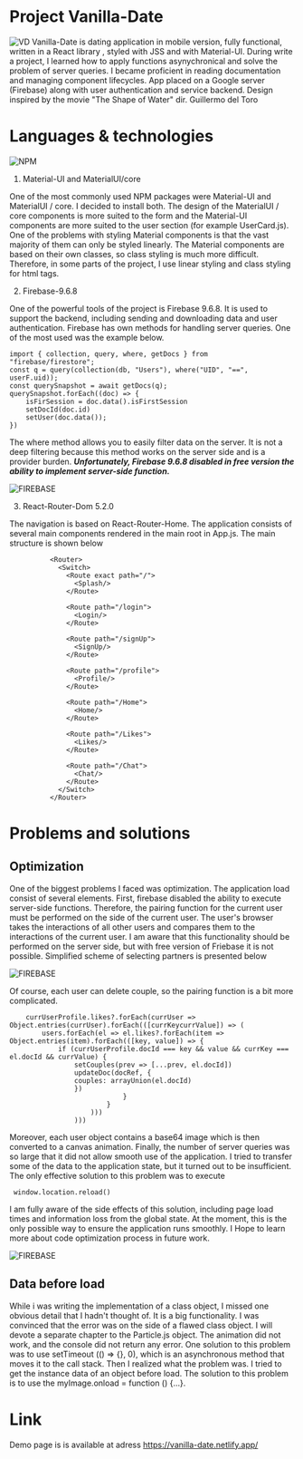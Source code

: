 # Project Vanilla-Date

![VD](https://github.com/SzymonGonerko/Vanilla-Date/blob/b031be018ca23b8af85c6d5b3361011bdc6364c6/src/images/screen.jpg)
Vanilla-Date is dating application in mobile version, fully functional, written in a React library
, styled with JSS and with Material-UI. During write a project, I learned how to apply functions
asynychronical and solve the problem of server queries. I became proficient in
reading documentation and managing component lifecycles. App
placed on a Google server (Firebase) along with user authentication and service
backend. Design inspired by the movie "The Shape of Water" dir. Guillermo del Toro

# Languages & technologies

![NPM](https://github.com/SzymonGonerko/Vanilla-Date/blob/b83579ffeac66a58d8fcab9dc0d70ec919d17950/src/images/npm.jpg)

1. Material-UI and MaterialUI/core

One of the most commonly used NPM packages were Material-UI and MaterialUI / core. I decided to install both. The design of the MaterialUI / core components is more suited to the form and the Material-UI components are more suited to the user section (for example UserCard.js). One of the problems with styling Material components is that the vast majority of them can only be styled linearly. The Material components are based on their own classes, so class styling is much more difficult. Therefore, in some parts of the project, I  use linear styling and class styling for html tags.

2. Firebase-9.6.8

One of the powerful tools of the project is Firebase 9.6.8. It is used to support the backend, including sending and downloading data and user authentication. Firebase has  own methods for handling server queries. One of the most used was the example below.

```
import { collection, query, where, getDocs } from "firebase/firestore";
const q = query(collection(db, "Users"), where("UID", "==", userF.uid));
const querySnapshot = await getDocs(q);
querySnapshot.forEach((doc) => {
    isFirSession = doc.data().isFirstSession
    setDocId(doc.id)
    setUser(doc.data());
})
```

The where method allows you to easily filter data on the server. It is not a deep filtering because this method works on the server side and is a provider burden. ***Unfortunately, Firebase 9.6.8 disabled in free version the ability to implement server-side function.***

![FIREBASE](https://github.com/SzymonGonerko/Vanilla-Date/blob/c0b44ad5705ec4e250e0eda049b15d3bcf8b99f0/src/images/firebase.jpg)

3. React-Router-Dom 5.2.0

The navigation is based on React-Router-Home. The application consists of several main components rendered in the main root in App.js. The main structure is shown below

```
          <Router>
            <Switch>
              <Route exact path="/">
                <Splash/>
              </Route>

              <Route path="/login">
                <Login/>
              </Route>

              <Route path="/signUp">
                <SignUp/>
              </Route>

              <Route path="/profile">
                <Profile/>
              </Route>

              <Route path="/Home">
                <Home/>
              </Route>

              <Route path="/Likes">
                <Likes/>
              </Route>

              <Route path="/Chat">
                <Chat/>
              </Route>
            </Switch>
          </Router>
```

# Problems and solutions

## Optimization

One of the biggest problems I faced was optimization. The application load consist of several elements. First, firebase disabled the ability to execute server-side functions. Therefore, the pairing function for the current user must be performed on the side of the current user. The user's browser takes the interactions of all other users and compares them to the interactions of the current user. I am aware that this functionality should be performed on the server side, but with free version of Friebase it is not possible. Simplified scheme of selecting partners is presented below

![FIREBASE](https://github.com/SzymonGonerko/Vanilla-Date/blob/aa9abade7afcfcd5b7b723607a2bc0658ba41b29/src/images/object.jpg)


Of course, each user can delete couple, so the pairing function is a bit more complicated. 

```
    currUserProfile.likes?.forEach(currUser => Object.entries(currUser).forEach(([currKeycurrValue]) => (
        users.forEach(el => el.likes?.forEach(item => Object.entries(item).forEach(([key, value]) => {
            if (currUserProfile.docId === key && value && currKey === el.docId && currValue) {
                setCouples(prev => [...prev, el.docId])
                updateDoc(docRef, {
                couples: arrayUnion(el.docId)
                })
                            }
                        }
                    )))
                )))
```


Moreover, each user object contains a base64 image which is then converted to a canvas animation. 
Finally, the number of server queries was so large that it did not allow smooth use of the application.
I tried to transfer some of the data to the application state, but it turned out to be insufficient. 
The only effective solution to this problem was to execute 

```
 window.location.reload()
```

I am fully aware of the side effects of this solution, including page load times and information loss from the global state. At the moment, this is the only possible way to ensure the application runs smoothly. I Hope to learn more about code optimization process in future work. 

![FIREBASE](https://github.com/SzymonGonerko/Vanilla-Date/blob/86a3ad5ecbc7eabd4466b8404120b1d0be37668d/src/images/fetch.jpg)

## Data before load

While i was writing the implementation of a class object, I missed one obvious detail that I hadn't thought of. It is a big functionality. I was convinced that the error was on the side of a flawed class object. I will devote a separate chapter to the Particle.js object. The animation did not work, and the console did not return any error. One solution to this problem was to use setTimeout (() => {}, 0), which is an asynchronous method that moves it to the call stack. Then I realized what the problem was. I tried to get the instance data of an object before load. The solution to this problem is to use the myImage.onload = function () {…}.


# Link
Demo page is is available at adress https://vanilla-date.netlify.app/


